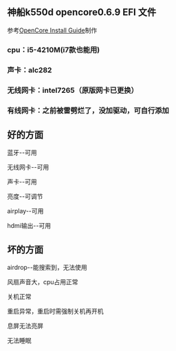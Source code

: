 ## 神船k550d opencore0.6.9 EFI 文件
参考[OpenCore Install Guide](https://dortania.github.io/OpenCore-Install-Guide/prerequisites.html)制作
### cpu：i5-4210M(i7款也能用)
### 声卡：alc282
### 无线网卡：intel7265（原版网卡已更换）
### 有线网卡：之前被雷劈烂了，没加驱动，可自行添加

## 好的方面

蓝牙--可用

无线网卡--可用

声卡--可用

亮度--可调节

airplay--可用

hdmi输出--可用

## 坏的方面

airdrop--能搜索到，无法使用

风扇声音大，cpu占用正常

关机正常

重启异常，重启时需强制关机再开机

息屏无法亮屏

无法睡眠
